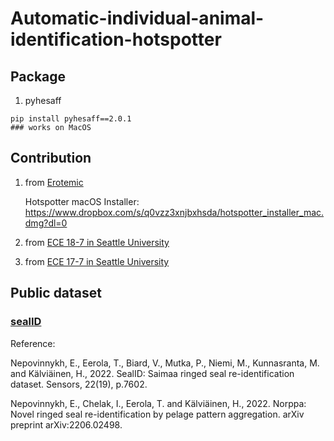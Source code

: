 # Automatic-individual-animal-identification-hotspotter

## Package
1. pyhesaff
```
pip install pyhesaff==2.0.1
### works on MacOS
```

## Contribution
1. from [Erotemic](https://github.com/Erotemic/hotspotter)
   
     Hotspotter macOS Installer: https://www.dropbox.com/s/q0vzz3xnjbxhsda/hotspotter_installer_mac.dmg?dl=0 
2. from [ECE 18-7 in Seattle University](https://github.com/SU-ECE-18-7/hotspotter)
3. from [ECE 17-7 in Seattle University](https://github.com/SU-ECE-17-7/hotspotter)

## Public dataset
### [sealID](https://etsin.fairdata.fi/dataset/22b5191e-f24b-4457-93d3-95797c900fc0)
Reference:

Nepovinnykh, E., Eerola, T., Biard, V., Mutka, P., Niemi, M., Kunnasranta, M. and Kälviäinen, H., 2022. SealID: Saimaa ringed seal re-identification dataset. Sensors, 22(19), p.7602.

Nepovinnykh, E., Chelak, I., Eerola, T. and Kälviäinen, H., 2022. Norppa: Novel ringed seal re-identification by pelage pattern aggregation. arXiv preprint arXiv:2206.02498.
